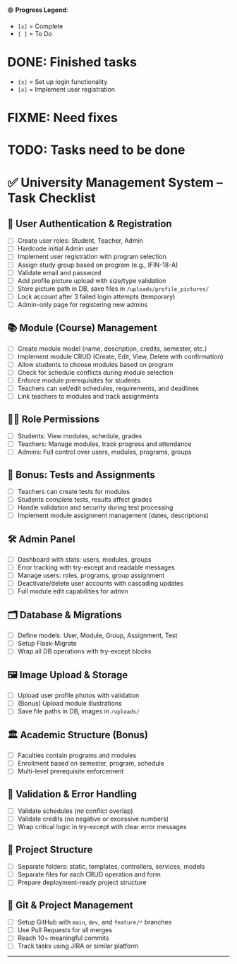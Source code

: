 🟢 **Progress Legend**:
- `[x]` = Complete
- `[ ]` = To Do


# DONE: Finished tasks
- `[x]` = Set up login functionality
- `[x]` = Implement user registration
# FIXME: Need fixes
# TODO: Tasks need to be done

# ✅ University Management System – Task Checklist

## 🔐 User Authentication & Registration
- [ ] Create user roles: Student, Teacher, Admin
- [ ] Hardcode initial Admin user
- [ ] Implement user registration with program selection
- [ ] Assign study group based on program (e.g., IFIN-18-A)
- [ ] Validate email and password
- [ ] Add profile picture upload with size/type validation
- [ ] Store picture path in DB, save files in `/uploads/profile_pictures/`
- [ ] Lock account after 3 failed login attempts (temporary)
- [ ] Admin-only page for registering new admins

## 📚 Module (Course) Management
- [ ] Create module model (name, description, credits, semester, etc.)
- [ ] Implement module CRUD (Create, Edit, View, Delete with confirmation)
- [ ] Allow students to choose modules based on program
- [ ] Check for schedule conflicts during module selection
- [ ] Enforce module prerequisites for students
- [ ] Teachers can set/edit schedules, requirements, and deadlines
- [ ] Link teachers to modules and track assignments

## 👩‍🏫 Role Permissions
- [ ] Students: View modules, schedule, grades
- [ ] Teachers: Manage modules, track progress and attendance
- [ ] Admins: Full control over users, modules, programs, groups

## 🧪 Bonus: Tests and Assignments
- [ ] Teachers can create tests for modules
- [ ] Students complete tests, results affect grades
- [ ] Handle validation and security during test processing
- [ ] Implement module assignment management (dates, descriptions)

## 🛠 Admin Panel
- [ ] Dashboard with stats: users, modules, groups
- [ ] Error tracking with try-except and readable messages
- [ ] Manage users: roles, programs, group assignment
- [ ] Deactivate/delete user accounts with cascading updates
- [ ] Full module edit capabilities for admin

## 🗂 Database & Migrations
- [ ] Define models: User, Module, Group, Assignment, Test
- [ ] Setup Flask-Migrate
- [ ] Wrap all DB operations with try-except blocks

## 🖼 Image Upload & Storage
- [ ] Upload user profile photos with validation
- [ ] (Bonus) Upload module illustrations
- [ ] Save file paths in DB, images in `/uploads/`

## 🏛 Academic Structure (Bonus)
- [ ] Faculties contain programs and modules
- [ ] Enrollment based on semester, program, schedule
- [ ] Multi-level prerequisite enforcement

## 🧪 Validation & Error Handling
- [ ] Validate schedules (no conflict overlap)
- [ ] Validate credits (no negative or excessive numbers)
- [ ] Wrap critical logic in try-except with clear error messages

## 🧱 Project Structure
- [ ] Separate folders: static, templates, controllers, services, models
- [ ] Separate files for each CRUD operation and form
- [ ] Prepare deployment-ready project structure

## 🔀 Git & Project Management
- [ ] Setup GitHub with `main`, `dev`, and `feature/*` branches
- [ ] Use Pull Requests for all merges
- [ ] Reach 10+ meaningful commits
- [ ] Track tasks using JIRA or similar platform

---
